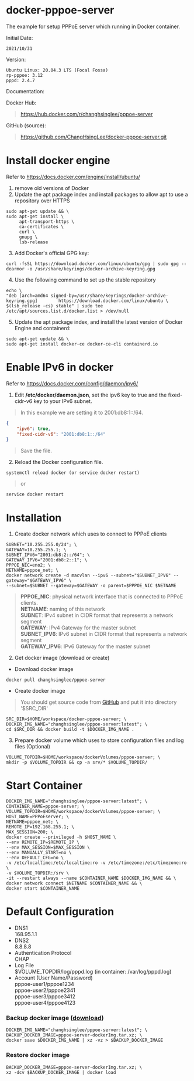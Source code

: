# docker-pppoe-server
The example for setup PPPoE server which running in Docker container.

Initial Date:

	2021/10/31

Version:

	Ubuntu Linux: 20.04.3 LTS (Focal Fossa)
	rp-pppoe: 3.12
	pppd: 2.4.7

Documentation:


Docker Hub:

><https://hub.docker.com/r/changhsinglee/pppoe-server>

GitHub (source):

><https://github.com/ChangHsingLee/docker-pppoe-server.git>

# Install docker engine
Refer to <https://docs.docker.com/engine/install/ubuntu/>
1. remove old versions of Docker
2. Update the apt package index and install packages to allow apt to use a repository over HTTPS
```shell
sudo apt-get update && \
sudo apt-get install \
     apt-transport-https \
     ca-certificates \
     curl \
     gnupg \
     lsb-release
```
3. Add Docker's official GPG key:
```shell
curl -fsSL https://download.docker.com/linux/ubuntu/gpg | sudo gpg --dearmor -o /usr/share/keyrings/docker-archive-keyring.gpg
```
4. Use the following command to set up the stable repository
```shell
echo \
"deb [arch=amd64 signed-by=/usr/share/keyrings/docker-archive-keyring.gpg] 		  https://download.docker.com/linux/ubuntu \
$(lsb_release -cs) stable" | sudo tee /etc/apt/sources.list.d/docker.list > /dev/null
```
5. Update the apt package index, and install the latest version of Docker Engine and containerd:
```shell
sudo apt-get update && \
sudo apt-get install docker-ce docker-ce-cli containerd.io
```

# Enable IPv6 in docker
Refer to <https://docs.docker.com/config/daemon/ipv6/>
1. Edit **/etc/docker/daemon.json**, set the ipv6 key to true and the fixed-cidr-v6 key to your IPv6 subnet.

> In this example we are setting it to 2001:db8:1::/64.
```json
{
	"ipv6": true,
	"fixed-cidr-v6": "2001:db8:1::/64"
}
```
> Save the file.

2. Reload the Docker configuration file.
```shell
systemctl reload docker (or service docker restart)
```
> or
```shell
service docker restart
```

# Installation
1. Create docker network which uses to connect to PPPoE clients

```shell
SUBNET="10.255.255.0/24"; \
GATEWAY=10.255.255.1; \
SUBNET_IPV6="2001:db8:2::/64"; \
GATEWAY_IPV6="2001:db8:2::1"; \
PPPOE_NIC=eno2; \
NETNAME=pppoe_net; \
docker network create -d macvlan --ipv6 --subnet="$SUBNET_IPV6" --gateway="$GATEWAY_IPV6" \
--subnet=$SUBNET --gateway=$GATEWAY -o parent=$PPPOE_NIC $NETNAME
```

> **PPPOE_NIC**: physical network interface that is connected to PPPoE clients.<br>
 **NETNAME**: naming of this network<br>
 **SUBNET**: IPv4 subnet in CIDR format that represents a network segment<br>
 **GATEWAY**: IPv4 Gateway for the master subnet<br>
 **SUBNET_IPV6**: IPv6 subnet in CIDR format that represents a network segment<br>
 **GATEWAY_IPV6**: IPv6 Gateway for the master subnet

2. Get docker image (download or create)
- Download docker image
```shell
docker pull changhsinglee/pppoe-server
```
- Create docker image
> You should get source code from [GitHub](https://github.com/ChangHsingLee/docker-pppoe-server) and put it into directory '$SRC_DIR'
```shell
SRC_DIR=$HOME/workspace/docker-pppoe-server; \
DOCKER_IMG_NAME="changhsinglee/pppoe-server:latest"; \
cd $SRC_DIR && docker build -t $DOCKER_IMG_NAME .
```
3. Prepare docker volume which uses to store configuration files and log files (Optional)
```shell
VOLUME_TOPDIR=$HOME/workspace/dockerVolumes/pppoe-server; \
mkdir -p $VOLUME_TOPDIR && cp -a srv/* $VOLUME_TOPDIR/
```

# Start Container
```shell
DOCKER_IMG_NAME="changhsinglee/pppoe-server:latest"; \
CONTAINER_NAME=pppoe-server; \
VOLUME_TOPDIR=$HOME/workspace/dockerVolumes/pppoe-server; \
HOST_NAME=PPPoEserver; \
NETNAME=pppoe_net; \
REMOTE_IP=192.168.255.1; \
MAX_SESSION=200; \
docker create --privileged -h $HOST_NAME \
--env REMOTE_IP=$REMOTE_IP \
--env MAX_SESSION=$MAX_SESSION \
--env MANUALLY_START=no \
--env DEFAULT_CFG=no \
-v /etc/localtime:/etc/localtime:ro -v /etc/timezone:/etc/timezone:ro \
-v $VOLUME_TOPDIR:/srv \
-it --restart always --name $CONTAINER_NAME $DOCKER_IMG_NAME && \
docker network connect $NETNAME $CONTAINER_NAME && \
docker start $CONTAINER_NAME
```
# Default Configuration
- DNS1<br>
    168.95.1.1
- DNS2<br>
    8.8.8.8
- Authentication Protocol<br>
    CHAP
- Log File<br>
    $VOLUME_TOPDIR/log/pppd.log (in container: /var/log/pppd.log)<br>
- Account (User Name/Password)<br>
    pppoe-user1/pppoe1234<br>
    pppoe-user2/pppoe2341<br>
    pppoe-user3/pppoe3412<br>
    pppoe-user4/pppoe4123<br>

### Backup docker image ([download](https://drive.google.com/file/d/1JFvjApNHJQV-D9W9ljD_lCyJNGWamRkY/view?usp=sharing))
    DOCKER_IMG_NAME="changhsinglee/pppoe-server:latest"; \
    BACKUP_DOCKER_IMAGE=pppoe-server-dockerImg.tar.xz; \
    docker save $DOCKER_IMG_NAME | xz -vz > $BACKUP_DOCKER_IMAGE

### Restore docker image
    BACKUP_DOCKER_IMAGE=pppoe-server-dockerImg.tar.xz; \
    xz -dcv $BACKUP_DOCKER_IMAGE | docker load
